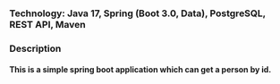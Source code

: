 
### Technology: Java 17, Spring (Boot 3.0, Data), PostgreSQL, REST API, Maven

### Description

#### This is a simple spring boot application which can get a person by id. 
